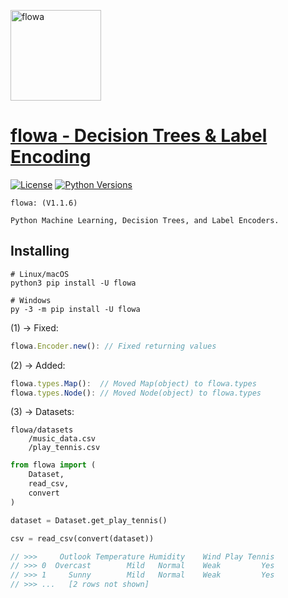 <a href="https://ibb.co/885w17s](https://i.ibb.co/bdBVcKm/flowa.jpg)"><img src="https://i.ibb.co/bdBVcKm/flowa.jpg" alt="flowa" border="0" width="145"></a>

# [flowa - Decision Trees & Label Encoding](https://pypi.org/project/flowa)
[![License](https://img.shields.io/badge/license-MIT-blue.svg)](https://github.com/flowa/flowa/blob/main/LICENSE)
[![Python Versions](https://img.shields.io/badge/python-3.7%20|%203.8%20|%203.9%20|%203.10%20|%203.11%20|%203.12%20-blue)](https://www.python.org/downloads/)

```
flowa: (V1.1.6)

Python Machine Learning, Decision Trees, and Label Encoders.
```

## Installing
```shell
# Linux/macOS
python3 pip install -U flowa

# Windows
py -3 -m pip install -U flowa
```

(1) -> Fixed:
```javascript
flowa.Encoder.new(): // Fixed returning values
```

(2) -> Added:
```javascript
flowa.types.Map():  // Moved Map(object) to flowa.types
flowa.types.Node(): // Moved Node(object) to flowa.types
```

(3) -> Datasets:
```
flowa/datasets
    /music_data.csv
    /play_tennis.csv
```
```python
from flowa import (
    Dataset,
    read_csv,
    convert
)

dataset = Dataset.get_play_tennis()

csv = read_csv(convert(dataset))
```
```javascript
// >>>     Outlook Temperature Humidity    Wind Play Tennis
// >>> 0  Overcast        Mild   Normal    Weak         Yes
// >>> 1     Sunny        Mild   Normal    Weak         Yes
// >>> ...   [2 rows not shown]
```
